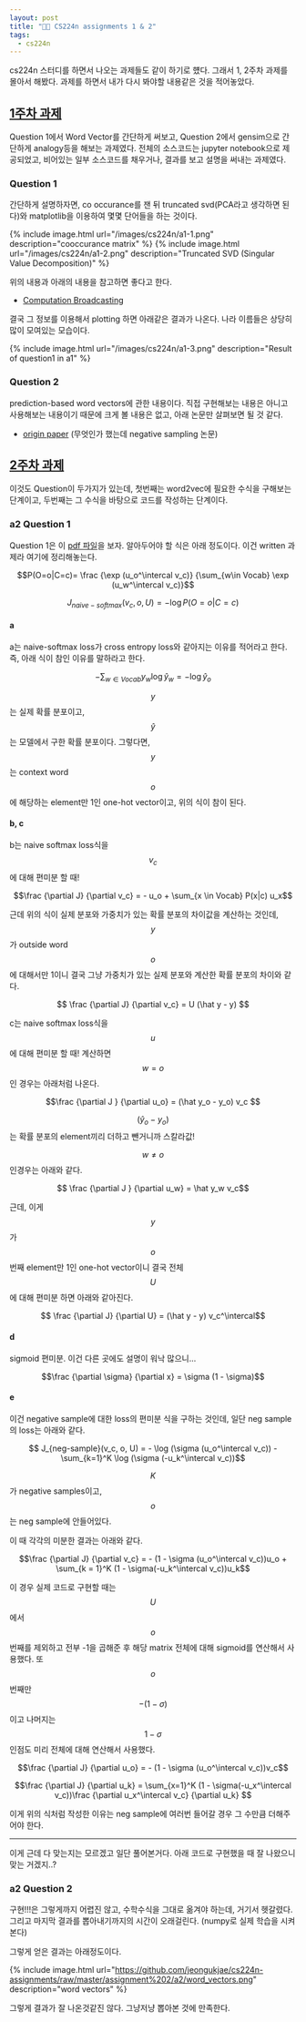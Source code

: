 ```yaml
---
layout: post
title: "👨‍💻 CS224n assignments 1 & 2"
tags:
  - cs224n
---
```


cs224n 스터디를 하면서 나오는 과제들도 같이 하기로 헀다. 그래서 1, 2주차 과제를 몰아서 해봤다. 과제를 하면서 내가 다시 봐야할 내용같은 것을 적어놓았다.

## [1주차 과제](https://github.com/jeongukjae/cs224n-assignments/blob/master/assignment%201/exploring_word_vectors.ipynb)

Question 1에서 Word Vector를 간단하게 써보고, Question 2에서 gensim으로 간단하게 analogy등을 해보는 과제였다. 전체의 소스코드는 jupyter notebook으로 제공되었고, 비어있는 일부 소스코드를 채우거나, 결과를 보고 설명을 써내는 과제였다.

### Question 1

간단하게 설명하자면, co occurance를 잰 뒤 truncated svd(PCA라고 생각하면 된다)와 matplotlib을 이용하여 몇몇 단어들을 하는 것이다.

{% include image.html url="/images/cs224n/a1-1.png" description="cooccurance matrix" %}
{% include image.html url="/images/cs224n/a1-2.png" description="Truncated SVD (Singular Value Decomposition)" %}

위의 내용과 아래의 내용을 참고하면 좋다고 한다.

* [Computation Broadcasting](https://jakevdp.github.io/PythonDataScienceHandbook/02.05-computation-on-arrays-broadcasting.html)

결국 그 정보를 이용해서 plotting 하면 아래같은 결과가 나온다. 나라 이름들은 상당히 많이 모여있는 모습이다.

{% include image.html url="/images/cs224n/a1-3.png" description="Result of question1 in a1" %}

### Question 2

prediction-based word vectors에 관한 내용이다. 직접 구현해보는 내용은 아니고 사용해보는 내용이기 때문에 크게 볼 내용은 없고, 아래 논문만 살펴보면 될 것 같다.

* [origin paper](https://papers.nips.cc/paper/5021-distributed-representations-of-words-and-phrases-and-their-compositionality.pdf) (무엇인가 했는데 negative sampling 논문)

## [2주차 과제](https://github.com/jeongukjae/cs224n-assignments/tree/master/assignment%202/a2)

이것도 Question이 두가지가 있는데, 첫번째는 word2vec에 필요한 수식을 구해보는 단계이고, 두번째는 그 수식을 바탕으로 코드를 작성하는 단계이다.

### a2 Question 1

Question 1은 이 [pdf 파일](https://github.com/jeongukjae/cs224n-assignments/blob/master/assignment%202/a2.pdf)을 보자. 알아두어야 할 식은 아래 정도이다. 이건 written 과제라 여기에 정리해놓는다.

$$P(O=o|C=c)= \frac {\exp (u_o^\intercal v_c)} {\sum_{w\in Vocab} \exp (u_w^\intercal v_c)}$$

$$J_{naive-softmax}(v_c, o, U) = - \log P(O=o|C=c)$$

#### a

a는 naive-softmax loss가 cross entropy loss와 같아지는 이유를 적어라고 한다. 즉, 아래 식이 참인 이유를 말하라고 한다.

$$ - \sum_{w \in Vocab} y_w \log \hat y_w = - \log \hat y_o $$

$$y$$는 실제 확률 분포이고, $$\hat y$$는 모델에서 구한 확률 분포이다. 그렇다면, $$y$$는 context word $$o$$에 해당하는 element만 1인 one-hot vector이고, 위의 식이 참이 된다.

#### b, c

b는 naive softmax loss식을 $$v_c$$에 대해 편미분 할 때!

$$\frac {\partial J} {\partial v_c} = - u_o + \sum_{x \in Vocab} P(x|c) u_x$$

근데 위의 식이 실제 분포와 가중치가 있는 확률 분포의 차이값을 계산하는 것인데, $$y$$가 outside word $$o$$에 대해서만 1이니 결국 그냥 가중치가 있는 실제 분포와 계산한 확률 분포의 차이와 같다.

$$ \frac {\partial J} {\partial v_c} = U (\hat y - y) $$

c는 naive softmax loss식을 $$u$$에 대해 편미분 할 때! 계산하면 $$ w = o $$인 경우는 아래처럼 나온다.

$$\frac {\partial J } {\partial u_o} = (\hat y_o - y_o) v_c $$

$$(\hat y_o - y_o)$$ 는 확률 분포의 element끼리 더하고 뺀거니까 스칼라값!

$$ w \neq o$$인경우는 아래와 같다.

$$ \frac {\partial J } {\partial u_w} = \hat y_w v_c$$

근데, 이게 $$y$$가 $$o$$번째 element만 1인 one-hot vector이니 결국 전체 $$U$$에 대해 편미분 하면 아래와 같아진다.

$$ \frac {\partial J} {\partial U} = (\hat y - y) v_c^\intercal$$

#### d

sigmoid 편미분. 이건 다른 곳에도 설명이 워낙 많으니...

$$\frac {\partial \sigma} {\partial x} = \sigma (1 - \sigma)$$

#### e

이건 negative sample에 대한 loss의 편미분 식을 구하는 것인데, 일단 neg sample의 loss는 아래와 같다.

$$ J_{neg-sample}(v_c, o, U) = - \log (\sigma (u_o^\intercal v_c)) - \sum_{k=1}^K \log (\sigma (-u_k^\intercal v_c))$$

$$K$$가 negative samples이고, $$o$$는 neg sample에 안들어있다.

이 때 각각의 미분한 결과는 아래와 같다.

$$\frac {\partial J} {\partial v_c} = - (1 - \sigma (u_o^\intercal v_c))u_o + \sum_{k = 1}^K (1 - \sigma(-u_k^\intercal v_c))u_k$$

이 경우 실제 코드로 구현할 때는 $$U$$에서 $$o$$번째를 제외하고 전부 -1을 곱해준 후 해당 matrix 전체에 대해 sigmoid를 연산해서 사용했다. 또 $$o$$번째만 $$ - (1 - \sigma)$$이고 나머지는 $$1- \sigma$$인점도 미리 전체에 대해 연산해서 사용했다.

$$\frac {\partial J} {\partial u_o} = - (1 - \sigma (u_o^\intercal v_c))v_c$$

$$\frac {\partial J} {\partial u_k} = \sum_{x=1}^K (1 - \sigma(-u_x^\intercal v_c))\frac {\partial u_x^\intercal v_c} {\partial u_k} $$

이게 위의 식처럼 작성한 이유는 neg sample에 여러번 들어갈 경우 그 수만큼 더해주어야 한다.

---

이게 근데 다 맞는지는 모르겠고 일단 풀어본거다. 아래 코드로 구현했을 때 잘 나왔으니 맞는 거겠지..?

### a2 Question 2

구현!!!은 그렇게까지 어렵진 않고, 수학수식을 그대로 옮겨야 하는데, 거기서 헷갈렸다. 그리고 마지막 결과를 뽑아내기까지의 시간이 오래걸린다. (numpy로 실제 학습을 시켜본다)

그렇게 얻은 결과는 아래정도이다.

{% include image.html url="https://github.com/jeongukjae/cs224n-assignments/raw/master/assignment%202/a2/word_vectors.png" description="word vectors" %}

그렇게 결과가 잘 나온것같진 않다. 그냥저냥 뽑아본 것에 만족한다.
